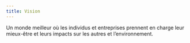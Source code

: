 ```yaml
---
title: Vision
---
```


Un monde meilleur où les individus et entreprises prennent en charge leur mieux-être et leurs impacts sur les autres et l’environnement.
